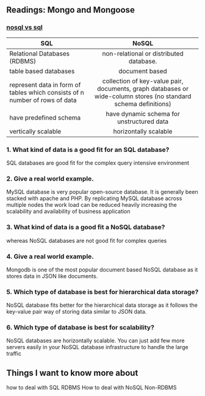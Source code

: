 ## Readings: Mongo and Mongoose
### [nosql vs sql](https://www.thegeekstuff.com/2014/01/sql-vs-nosql-db/?utm_source=tuicool)

 	 
   
|          SQL                                                                |    	NoSQL                                                                                                     |
|-----------------------------------------------------------------------------|:-------------------------------------------------------------------------------------------------------------:|
| Relational Databases (RDBMS)                                                |  non-relational or distributed database.                                                                      |
|  table based databases                                                      |   document based                                                                                              |
|represent data in form of tables which consists of n number of rows of data  |collection of key-value pair, documents, graph databases or wide-column stores (no standard schema definitions)|
|  have predefined schema                                                     |  have dynamic schema for unstructured data                                                                    |   
|  vertically scalable                                                        | horizontally scalable                                                                                         | 	 
 	 
### 1. What kind of data is a good fit for an SQL database?

SQL databases are good fit for the complex query intensive environment 

### 2. Give a real world example.

MySQL database is very popular open-source database. It is generally been stacked with apache and PHP.
By replicating MySQL database across multiple nodes the work load can be reduced heavily increasing the scalability and availability of business application

### 3. What kind of data is a good fit a NoSQL database?

whereas NoSQL databases are not good fit for complex queries

### 4. Give a real world example.

Mongodb is one of the most popular document based NoSQL database as it stores data in JSON like documents.

### 5. Which type of database is best for hierarchical data storage?

NoSQL database fits better for the hierarchical data storage as it follows the key-value pair way of storing data similar to JSON data.

### 6. Which type of database is best for scalability?

NoSQL databases are horizontally scalable. You can just add few more servers easily in your NoSQL database infrastructure to handle the large traffic

## Things I want to know more about
how to deal with SQL RDBMS
How to deal with NoSQL Non-RDBMS
